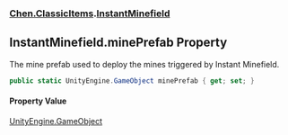 
### [Chen.ClassicItems](./Chen-ClassicItems 'Chen.ClassicItems').[InstantMinefield](./Chen-ClassicItems-InstantMinefield 'Chen.ClassicItems.InstantMinefield')

## InstantMinefield.minePrefab Property
The mine prefab used to deploy the mines triggered by Instant Minefield.  
```csharp
public static UnityEngine.GameObject minePrefab { get; set; }
```

#### Property Value
[UnityEngine.GameObject](https://docs.microsoft.com/en-us/dotnet/api/UnityEngine.GameObject 'UnityEngine.GameObject')  
